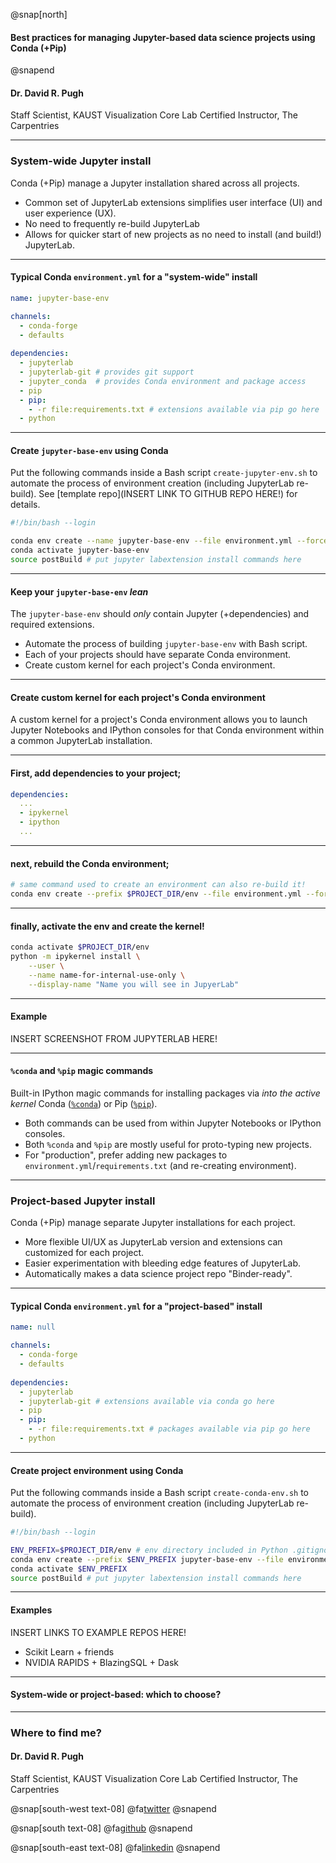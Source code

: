 @snap[north]
#### Best practices for managing Jupyter-based data science projects using Conda (+Pip)
@snapend

#### Dr. David R. Pugh
Staff Scientist, KAUST Visualization Core Lab
Certified Instructor, The Carpentries

---

### System-wide Jupyter install

Conda (+Pip) manage a Jupyter installation shared across all projects.

* Common set of JupyterLab extensions simplifies user interface (UI) and user experience (UX).
* No need to frequently re-build JupyterLab
* Allows for quicker start of new projects as no need to install (and build!) JupyterLab.

---

#### Typical Conda `environment.yml` for a "system-wide" install

```yaml
name: jupyter-base-env

channels:
  - conda-forge
  - defaults
  
dependencies:
  - jupyterlab
  - jupyterlab-git # provides git support
  - jupyter_conda  # provides Conda environment and package access
  - pip
  - pip:
    - -r file:requirements.txt # extensions available via pip go here
  - python
```
---

#### Create `jupyter-base-env` using Conda

Put the following commands inside a Bash script `create-jupyter-env.sh` to automate the process of environment creation (including JupyterLab re-build). See [template repo](INSERT LINK TO GITHUB REPO HERE!) for details.

```bash
#!/bin/bash --login

conda env create --name jupyter-base-env --file environment.yml --force
conda activate jupyter-base-env
source postBuild # put jupyter labextension install commands here
```

---

#### Keep your `jupyter-base-env` *lean*

The `jupyter-base-env` should *only* contain Jupyter (+dependencies) and required extensions.

* Automate the process of building `jupyter-base-env` with Bash script.
* Each of your projects should have separate Conda environment.
* Create custom kernel for each project's Conda environment.

---

#### Create custom kernel for each project's Conda environment

A custom kernel for a project's Conda environment allows you to launch Jupyter Notebooks and IPython consoles for that Conda environment within a common JupyterLab installation.

---

#### First, add dependencies to your project;

```yaml
dependencies:
  ...
  - ipykernel
  - ipython
  ...
```
---

#### next, rebuild the Conda environment;

```bash
# same command used to create an environment can also re-build it!
conda env create --prefix $PROJECT_DIR/env --file environment.yml --force
```
---

#### finally, activate the env and create the kernel!

```bash
conda activate $PROJECT_DIR/env
python -m ipykernel install \
    --user \
    --name name-for-internal-use-only \
    --display-name "Name you will see in JupyerLab"
```
---

#### Example

INSERT SCREENSHOT FROM JUPYTERLAB HERE!

---

#### `%conda` and `%pip` magic commands

Built-in IPython magic commands for installing packages via *into the active kernel* Conda ([`%conda`](https://ipython.readthedocs.io/en/stable/interactive/magics.html#magic-conda)) or Pip ([`%pip`](https://ipython.readthedocs.io/en/stable/interactive/magics.html#magic-pip)).

* Both commands can be used from within Jupyter Notebooks or IPython consoles. 
* Both `%conda` and `%pip` are mostly useful for proto-typing new projects.
* For "production", prefer adding new packages to `environment.yml`/`requirements.txt` (and re-creating environment).

---

### Project-based Jupyter install

Conda (+Pip) manage separate Jupyter installations for each project.

* More flexible UI/UX as JupyterLab version and extensions can customized for each project.
* Easier experimentation with bleeding edge features of JupyterLab.
* Automatically makes a data science project repo "Binder-ready". 

---

#### Typical Conda `environment.yml` for a "project-based" install

```yaml
name: null

channels:
  - conda-forge
  - defaults
  
dependencies:
  - jupyterlab
  - jupyterlab-git # extensions available via conda go here
  - pip
  - pip:
    - -r file:requirements.txt # packages available via pip go here
  - python
```
---

#### Create project environment using Conda

Put the following commands inside a Bash script `create-conda-env.sh` to automate the process of environment creation (including JupyterLab re-build).

```bash
#!/bin/bash --login

ENV_PREFIX=$PROJECT_DIR/env # env directory included in Python .gitignore
conda env create --prefix $ENV_PREFIX jupyter-base-env --file environment.yml --force
conda activate $ENV_PREFIX
source postBuild # put jupyter labextension install commands here
```

---

#### Examples

INSERT LINKS TO EXAMPLE REPOS HERE!

* Scikit Learn + friends
* NVIDIA RAPIDS + BlazingSQL + Dask

---

#### System-wide or project-based: which to choose?

---

### Where to find me?

#### Dr. David R. Pugh
Staff Scientist, KAUST Visualization Core Lab
Certified Instructor, The Carpentries

@snap[south-west text-08]
@fa[twitter](TheSandyCoder)
@snapend

@snap[south text-08]
@fa[github](davidrpugh)
@snapend

@snap[south-east text-08]
@fa[linkedin](davidrpugh)
@snapend

